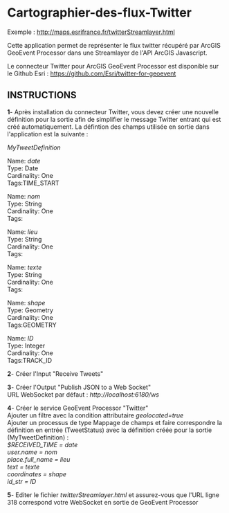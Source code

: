 Cartographier-des-flux-Twitter
==============================

Exemple : http://maps.esrifrance.fr/twitterStreamlayer.html

Cette application permet de représenter le flux twitter récupéré par ArcGIS GeoEvent Processor dans une Streamlayer de l'API ArcGIS Javascript.

Le connecteur Twitter pour ArcGIS GeoEvent Processor est disponible sur le Github Esri : https://github.com/Esri/twitter-for-geoevent

  
  
  INSTRUCTIONS
---------------------------------------------------------------------------------------------------------
  <b>1</b>- Après installation du connecteur Twitter, vous devez créer une nouvelle définition pour la sortie afin de simplifier le message Twitter entrant qui est créé automatiquement. 
La défintion des champs utilisée en sortie dans l'application est la suivante :

  <i>MyTweetDefinition</i>

  Name: <i>date<br></i>
  Type: Date<br>
  Cardinality: One<br>
  Tags:TIME_START<br>

  Name: <i>nom</i><br>
  Type: String<br>
  Cardinality: One<br>
  Tags:<br>
  
  Name: <i>lieu<br></i>
  Type: String<br>
  Cardinality: One<br>
  Tags:<br>
  
  Name: <i>texte<br></i>
  Type: String<br>
  Cardinality: One<br>
  Tags:<br>
  
  Name: <i>shape<br></i>
  Type: Geometry<br>
  Cardinality: One<br>
  Tags:GEOMETRY<br>
 
  Name: <i>ID<br></i>
  Type: Integer<br>
  Cardinality: One<br>
  Tags:TRACK_ID<br>
  
  <b>2</b>- Créer l'Input "Receive Tweets"
  
  <b>3</b>- Créer l'Output "Publish JSON to a Web Socket"
  <br>URL WebSocket par défaut : <i>http://localhost:6180/ws
  </i>
  
  <b>4</b>- Créer le service GeoEvent Processor "Twitter"
  <br>Ajouter un filtre avec la condition attributaire <i>geolocated=true</i>
  <br>Ajouter un processus de type Mappage de champs et faire correspondre la définition en entrée (TweetStatus) avec la définition créée pour la sortie (MyTweetDefinition) :
  <i><br>$RECEIVED_TIME = date<br>
  user.name = nom <br>
  place.full_name = lieu <br>
  text = texte <br>
  coordinates = shape <br>
  id_str = ID</i>
  
  <b>5</b>- Editer le fichier <i>twitterStreamlayer.html</i> et assurez-vous que l'URL ligne 318 correspond votre WebSocket en sortie de GeoEvent Processor
